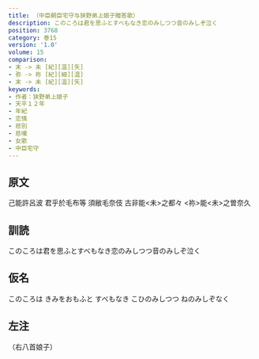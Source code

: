 ```yaml
---
title: （中臣朝臣宅守与狭野弟上娘子贈答歌）
description: このころは君を思ふとすべもなき恋のみしつつ音のみしぞ泣く
position: 3768
category: 巻15
version: '1.0'
volume: 15
comparison:
- 末 -> 未 [紀][温][矢]
- 弥 -> 祢 [紀][細][温]
- 末 -> 未 [紀][温][矢]
keywords:
- 作者：狭野弟上娘子
- 天平１２年
- 年紀
- 恋情
- 悲別
- 悲嘆
- 女歌
- 中臣宅守
---
```


## 原文

己能許呂波 君乎於毛布等 須敝毛奈伎 古非能<未>之都々 <祢>能<未>之曽奈久

## 訓読

このころは君を思ふとすべもなき恋のみしつつ音のみしぞ泣く

## 仮名

このころは きみをおもふと すべもなき こひのみしつつ ねのみしぞなく

## 左注

（右八首娘子）

